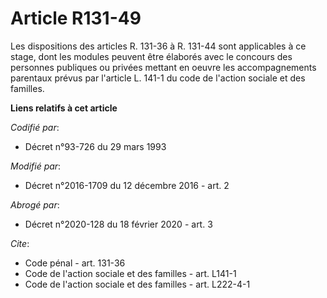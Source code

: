 # Article R131-49

Les dispositions des articles R. 131-36 à R. 131-44 sont applicables à ce stage, dont les modules peuvent être élaborés avec
le concours des personnes publiques ou privées mettant en oeuvre les accompagnements parentaux prévus par l'article L. 141-1
du code de l'action sociale et des familles.

**Liens relatifs à cet article**

_Codifié par_:

  - Décret n°93-726 du 29 mars 1993

_Modifié par_:

  - Décret n°2016-1709 du 12 décembre 2016 - art. 2

_Abrogé par_:

  - Décret n°2020-128 du 18 février 2020 - art. 3

_Cite_:

  - Code pénal - art. 131-36
  - Code de l'action sociale et des familles - art. L141-1
  - Code de l'action sociale et des familles - art. L222-4-1

